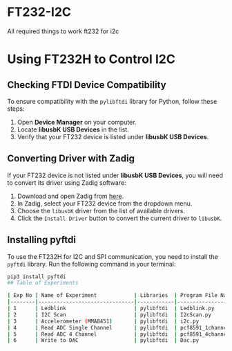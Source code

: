 # FT232-I2C
All required things to work ft232 for i2c


# Using FT232H to Control I2C

## Checking FTDI Device Compatibility

To ensure compatibility with the `pylibftdi` library for Python, follow these steps:

1. Open **Device Manager** on your computer.
2. Locate **libusbK USB Devices** in the list.
3. Verify that your FT232 device is listed under **libusbK USB Devices**.

## Converting Driver with Zadig

If your FT232 device is not listed under **libusbK USB Devices**, you will need to convert its driver using Zadig software:

1. Download and open Zadig from [here](https://zadig.akeo.ie/).
2. In Zadig, select your FT232 device from the dropdown menu.
3. Choose the `libusbK` driver from the list of available drivers.
4. Click the `Install Driver` button to convert the current driver to `libusbK`.

## Installing pyftdi

To use the FT232H for I2C and SPI communication, you need to install the `pyftdi` library. Run the following command in your terminal:

```sh
pip3 install pyftdi
## Table of Experiments

| Exp No | Name of Experiment            | Libraries  | Program File Name            |
|--------|-------------------------------|------------|------------------------------|
| 1      | Ledblink                      | pylibftdi  | Ledblink.py                  |
| 2      | I2C Scan                      | pylibftdi  | I2cScan.py                   |
| 3      | Accelerometer (MMA8451)       | pylibftdi  | i2c.py                       |
| 4      | Read ADC Single Channel       | pylibftdi  | pcf8591_1channel.py          |
| 5      | Read ADC 4 Channel            | pylibftdi  | pcf8591_4channel.py          |
| 6      | Write to DAC                  | pylibftdi  | Dac.py                       |

